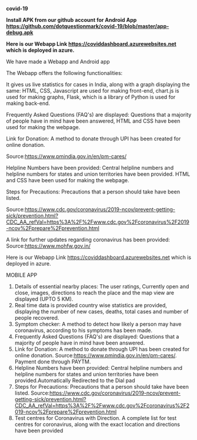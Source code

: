 **covid-19**

**Install APK from our github account for Android App https://github.com/dotquestionmark/covid-19/blob/master/app-debug.apk**

**Here is our Webapp Link https://coviddashboard.azurewebsites.net which is deployed in azure.**

We have made a Webapp and Android app

The Webapp offers the following functionalities:

It gives us live statistics for cases in India, along with a graph displaying the same: HTML, CSS, Javascript are used for making front-end, chart.js is used for making graphs, Flask, which is a library of Python is used for making back-end.

Frequently Asked Questions (FAQ's) are displayed: Questions that a majority of people have in mind have been answered, HTML and CSS have been used for making the webpage.

Link for Donation: A method to donate through UPI has been created for online donation.

Source:https://www.pmindia.gov.in/en/pm-cares/

Helpline Numbers have been provided: Central helpline numbers and helpline numbers for states and union territories have been provided. HTML and CSS have been used for making the webpage.

Steps for Precautions: Precautions that a person should take have been listed.

Source:https://www.cdc.gov/coronavirus/2019-ncov/prevent-getting-sick/prevention.html?CDC_AA_refVal=https%3A%2F%2Fwww.cdc.gov%2Fcoronavirus%2F2019-ncov%2Fprepare%2Fprevention.html

A link for further updates regarding coronavirus has been provided: Source:https://www.mohfw.gov.in/

 Here is our Webapp Link https://coviddashboard.azurewebsites.net which is deployed in azure.
 
 MOBILE APP
 
 1. Details of essential nearby places:
The user ratings, Currently open and close, images, directions to reach the place and the map view are displayed (UPTO 5 KM).
2. Real time data is provided
country wise statistics are provided, displaying the number of new cases, deaths, total cases and number of people recovered.
3. Symptom checker:
A method to detect how likely a person may have coronavirus, according to his symptoms has been made.
4. Frequently Asked Questions (FAQ's) are displayed:
Questions that a majority of people have in mind have been answered. 
5. Link for Donation: A method to donate through UPI has been created for online donation. Source:https://www.pmindia.gov.in/en/pm-cares/. Payment done through PAYTM.
6. Helpline Numbers have been provided: Central helpline numbers and helpline numbers for states and union territories have been provided.Automatically Redirected to the Dial pad
7. Steps for Precautions: Precautions that a person should take have been listed.
Source:https://www.cdc.gov/coronavirus/2019-ncov/prevent-getting-sick/prevention.html?CDC_AA_refVal=https%3A%2F%2Fwww.cdc.gov%2Fcoronavirus%2F2019-ncov%2Fprepare%2Fprevention.html
 8. Test centres for Coronavirus with Direction.
A complete list for test centres for coronavirus, along with the exact location and directions have been provided
 
